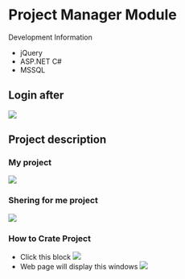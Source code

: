 # Project Manager Module
Development Information 
* jQuery 
* ASP.NET C#
* MSSQL 
## Login after
![](https://i.imgur.com/NzHM6Nt.png)
## Project description
### My project 
![](https://i.imgur.com/OfXJQrf.png)
### Shering for me project 
![](https://i.imgur.com/kKKpBLc.png)
### How to Crate Project 
* Click this block
![](https://i.imgur.com/rfKv7iM.png)
* Web page will display this windows 
![](https://i.imgur.com/Mpt5Qwg.png)



